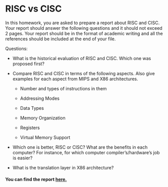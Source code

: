 # RISC vs CISC

In this homework, you are asked to prepare a report about RISC and CISC. Your report should answer the following questions and it should not exceed 2 pages. Your report should be in the format of academic writing and all the references should be included at the end of your file.

Questions: 

-	What is the historical evaluation of RISC and CISC. Which one was proposed first?

-	Compare RISC and CISC in terms of the following aspects. Also give examples for each aspect from MIPS and X86 architectures.

    - Number and types of instructions in them

    - Addressing Modes

    - Data Types

    - Memory Organization

    - Registers

    - Virtual Memory Support 

-	Which one is better, RISC or CISC? What are the benefits in each computer? For instance, for which computer compiler’s/hardware’s job is easier? 

-	What is the translation layer in X86 architecture?

#### You can find the report [here.](https://github.com/MXS11/Computer-organization/blob/main/HW2/Computer%20organization%20homework%202.docx)
